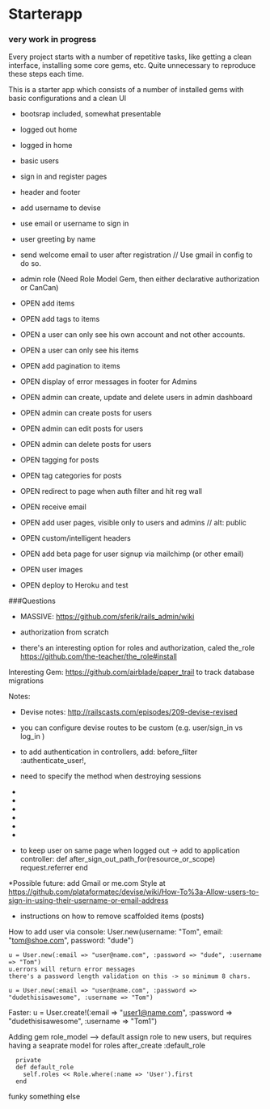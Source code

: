 # Starterapp

### very work in progress

Every project starts with a number of repetitive tasks, like getting a clean interface, installing some core gems, etc. Quite unnecessary to reproduce these steps each time. 

This is a starter app which consists of a number of installed gems with basic configurations and a clean UI
* bootsrap included, somewhat presentable
* logged out home 
* logged in home
* basic users
* sign in and register pages
* header and footer
* add username to devise
* use email or username to sign in
* user greeting by name
* send welcome email to user after registration  // Use gmail in config to do so.
* admin role (Need Role Model Gem, then either declarative authorization or CanCan)
* OPEN add items
* OPEN add tags to items
* OPEN a user can only see his own account and not other accounts. 
* OPEN a user can only see his items


* OPEN add pagination to items
* OPEN display of error messages in footer for Admins
* OPEN admin can create, update and delete users in admin dashboard
* OPEN admin can create posts for users
* OPEN admin can edit posts for users
* OPEN admin can delete posts for users
* OPEN tagging for posts
* OPEN tag categories for posts
* OPEN redirect to page when auth filter and hit reg wall
* OPEN receive email
* OPEN add user pages, visible only to users and admins // alt: public
* OPEN custom/intelligent headers

* OPEN add beta page for user signup via mailchimp (or other email)
* OPEN user images

* OPEN deploy to Heroku and test

###Questions
- MASSIVE: https://github.com/sferik/rails_admin/wiki

- authorization from scratch
- there's an interesting option for roles and authorization, caled the_role https://github.com/the-teacher/the_role#install

Interesting Gem: 
https://github.com/airblade/paper_trail to track database migrations





Notes:

* Devise notes: http://railscasts.com/episodes/209-devise-revised
* you can configure devise routes to be custom (e.g. user/sign_in vs log_in )
* to add authentication in controllers, add: before_filter :authenticate_user!, 
* need to specify the method when destroying sessions
* 
* 
* 
* 
* 
* 


* to keep user on same page when logged out -> add to application controller:
def after_sign_out_path_for(resource_or_scope)
  request.referrer
end

*Possible future: add Gmail or me.com Style at https://github.com/plataformatec/devise/wiki/How-To%3a-Allow-users-to-sign-in-using-their-username-or-email-address




* instructions on how to remove scaffolded items (posts)


How to add user via console: 
	User.new(username: "Tom", email: "tom@shoe.com", password: "dude")

	u = User.new(:email => "user@name.com", :password => "dude", :username => "Tom")
	u.errors will return error messages
	there's a password length validation on this -> so minimum 8 chars.

	u = User.new(:email => "user@name.com", :password => "dudethisisawesome", :username => "Tom")

Faster: 
	u = User.create!(:email => "user1@name.com", :password => "dudethisisawesome", :username => "Tom1")


Adding gem role_model --> default assign role to new users, but requires having a seaprate model for roles
	  after_create :default_role

	  private
	  def default_role
	    self.roles << Role.where(:name => 'User').first
	  end


funky
something else


